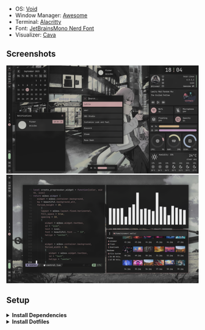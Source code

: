 - OS: [Void](https://voidlinux.org)
- Window Manager: [Awesome](https://github.com/awesomeWM/awesome)
- Terminal: [Alacritty](https://github.com/alacritty/alacritty)
- Font: [JetBrainsMono Nerd Font](https://www.nerdfonts.com/) 
- Visualizer: [Cava](https://github.com/karlstav/cava)

## Screenshots
![Screenshot](extra/screenshots/1.png)
![Screenshot](extra/screenshots/2.png)

## Setup

<details>
<summary><b>Install Dependencies</b></summary>
<br>

> Building awesome-git package

```bash
git clone --depth=1 https://github.com/void-linux/void-packages
cd void-packages
./xbps-src binary-bootstrap
echo XBPS_ALLOW_RESTRICTED=yes >> etc/conf
git clone https://github.com/Sinomor/my-templates
mv my-templates/awesome-git srcpkgs/
./xbps-src pkg awesome-git
sudo xbps-install xtools
xi awesome-git
```

<br>

> Install Other Dependencies

```bash
sudo xbps-install rofi feh xclip gpick xrdb picom polkit-gnome fontconfig fontconfig-32bit ImageMagick zbar slop shotgun fish-shell
```

</details>

<details>
<summary><b>Install Dotfiles</b></summary>
<br>

> Recommended to backup the configs 

```bash
git clone --depth=1 --recursive https://github.com/Sinomor/dotfiles.git
cd dotfiles
cp -r home/.config/* ~/.config/
cp -r home/.fonts ~/
cp -r home/.icons ~/
cp -r home/.local/bin ~/.local
cp -r home/.themes ~/
cp home/.xinitrc ~/
cp home/.Xresources ~/
cp home/.gtkrc-2.0 ~/ 
```

> Export paths in your shell. I use fish, so in ~/.config/fish/config.fish I wrote these lines:

```bash
export PATH="$HOME/.local/bin:$PATH"
export PATH="$HOME/.config/awesome/other/rofi/scripts:$PATH"
```

> Write to awesome/config/key.lua (already exists) your password and apikey from openweather 
```lua
local M = {
  openweatherapi = "your_api_key",
  password = "your_password",
}

return M
```
</details>

